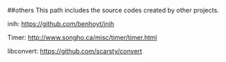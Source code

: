 ##others
This path includes the source codes created by other projects.

inih: <https://github.com/benhoyt/inih>

Timer: <http://www.songho.ca/misc/timer/timer.html>

libconvert: <https://github.com/scarsty/convert>